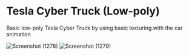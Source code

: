 
# Tesla Cyber Truck (Low-poly)

Basic low-poly Tesla Cyber Truck by using basic texturing.with the car animation

![Screenshot (1278)](https://github.com/user-attachments/assets/30ce67b2-4714-438a-a2ee-499158abad2d)
![Screenshot (1279)](https://github.com/user-attachments/assets/3b44f725-afc6-4886-aa51-b2b4598f7c4f)
